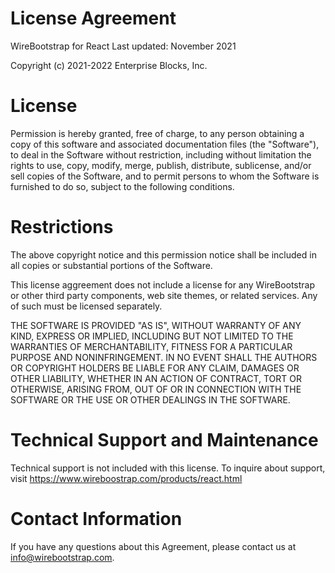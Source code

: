 # License Agreement
WireBootstrap for React
Last updated: November 2021

Copyright (c) 2021-2022 Enterprise Blocks, Inc.

# License
Permission is hereby granted, free of charge, to any person obtaining a copy of this software and associated documentation files (the "Software"), to deal in the Software without restriction, including without limitation the rights to use, copy, modify, merge, publish, distribute, sublicense, and/or sell copies of the Software, and to permit persons to whom the Software is furnished to do so, subject to the following conditions.

# Restrictions
The above copyright notice and this permission notice shall be included in all copies or substantial portions of the Software.

This license aggreement does not include a license for any WireBootstrap or other third party components, web site themes, or related services.  Any of such must be licensed separately.

THE SOFTWARE IS PROVIDED "AS IS", WITHOUT WARRANTY OF ANY KIND, EXPRESS OR IMPLIED, INCLUDING BUT NOT LIMITED TO THE WARRANTIES OF MERCHANTABILITY, FITNESS FOR A PARTICULAR PURPOSE AND NONINFRINGEMENT. IN NO EVENT SHALL THE AUTHORS OR COPYRIGHT HOLDERS BE LIABLE FOR ANY CLAIM, DAMAGES OR OTHER LIABILITY, WHETHER IN AN ACTION OF CONTRACT, TORT OR OTHERWISE, ARISING FROM, OUT OF OR IN CONNECTION WITH THE SOFTWARE OR THE USE OR OTHER DEALINGS IN THE SOFTWARE.

# Technical Support and Maintenance
Technical support is not included with this license.  To inquire about support, visit https://www.wireboostrap.com/products/react.html

# Contact Information
If you have any questions about this Agreement, please contact us at info@wirebootstrap.com.